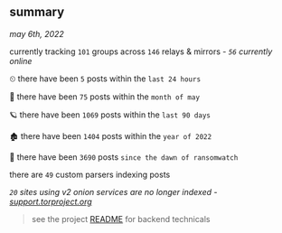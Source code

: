 
## summary
_may 6th, 2022_

currently tracking `101` groups across `146` relays & mirrors - _`56` currently online_

⏲ there have been `5` posts within the `last 24 hours`

🦈 there have been `75` posts within the `month of may`

🪐 there have been `1069` posts within the `last 90 days`

🏚 there have been `1404` posts within the `year of 2022`

🦕 there have been `3690` posts `since the dawn of ransomwatch`

there are `49` custom parsers indexing posts

_`20` sites using v2 onion services are no longer indexed - [support.torproject.org](https://support.torproject.org/onionservices/v2-deprecation/)_

> see the project [README](https://github.com/thetanz/ransomwatch#ransomwatch--) for backend technicals
